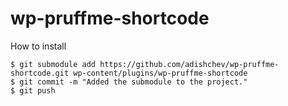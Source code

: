 # wp-pruffme-shortcode

How to install
```
$ git submodule add https://github.com/adishchev/wp-pruffme-shortcode.git wp-content/plugins/wp-pruffme-shortcode
$ git commit -m "Added the submodule to the project."
$ git push
```
